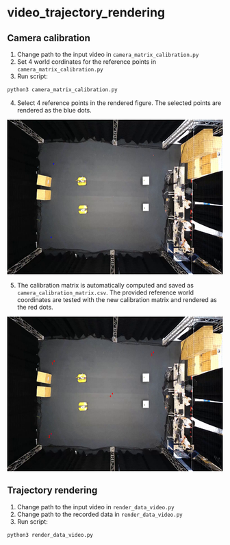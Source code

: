 # video_trajectory_rendering

## Camera calibration
1. Change path to the input video in `camera_matrix_calibration.py`
2. Set 4 world cordinates for the reference points in `camera_matrix_calibration.py`
3. Run script: 
```bash
python3 camera_matrix_calibration.py
```
4. Select 4 reference points in the rendered figure. The selected points are rendered as the blue dots.

<img src="./images/selecting_points.png"  alt="1" height = 360px >

5. The calibration matrix is automatically computed and saved as `camera_calibration_matrix.csv`. The provided reference world coordinates
are tested with the new calibration matrix and rendered as the red dots.

<img src="./images/final_check.png"  alt="1" height = 360px >

## Trajectory rendering
1. Change path to the input video in `render_data_video.py`
2. Change path to the recorded data in `render_data_video.py`
3. Run script: 
```bash
python3 render_data_video.py
```
